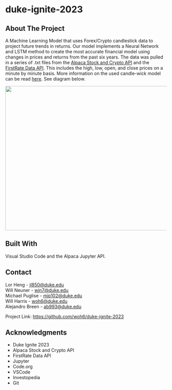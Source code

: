 # duke-ignite-2023

## About The Project

A Machine Learning Model that uses Forex/Crypto candlestick data to project future trends in returns. Our model implements a Neural Network and LSTM method to
create the most accurate financial model using changes in prices and returns from the past six years. The data was pulled in a series of .txt files from the 
[Alpaca Stock and Crypto API](https://alpaca.markets/data) and the [FirstRate Data API](https://firstratedata.com/). This includes the high, low, open, 
and close prices on a minute by minute basis. More information on the used candle-wick model can be read [here](https://www.investopedia.com/terms/c/candlestick.asp#:~:text=A%20candlestick%20is%20a%20type,security%20for%20a%20specific%20period.).
See diagram below.

<img src="https://user-images.githubusercontent.com/122172228/229301976-f88dbd19-ff83-452d-a022-f8354a155bc0.png" width="700" height="450">


## Built With
Visual Studio Code and the Alpaca Jupyter API.


## Contact
Lor Heng - jl850@duke.edu <br> 
Will Neuner - wjn7@duke.edu <br>
Michael Puglise - mjp102@duke.edu <br>
Will Harris - woh6@duke.edu <br>
Alejandro Breen - ab993@duke.edu

Project Link: https://github.com/woh6/duke-ignite-2023


## Acknowledgments
- Duke Ignite 2023
- Alpaca Stock and Crypto API 
- FirstRate Data API
- Jupyter
- Code.org
- VSCode
- Investopedia
- Git
